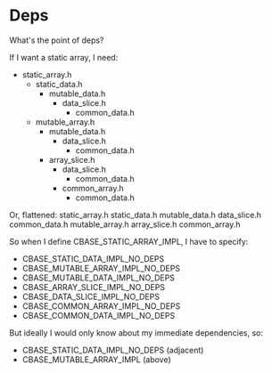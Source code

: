 # Deps

What's the point of deps?

If I want a static array, I need:
- static_array.h
  - static_data.h
    - mutable_data.h
      - data_slice.h
        - common_data.h
  - mutable_array.h
    - mutable_data.h
      - data_slice.h
        - common_data.h
    - array_slice.h
      - data_slice.h
        - common_data.h
      - common_array.h
        - common_data.h

Or, flattened:
static_array.h
static_data.h
mutable_data.h
data_slice.h
common_data.h
mutable_array.h
array_slice.h
common_array.h

So when I define CBASE_STATIC_ARRAY_IMPL, I have to specify:
- CBASE_STATIC_DATA_IMPL_NO_DEPS
- CBASE_MUTABLE_ARRAY_IMPL_NO_DEPS
- CBASE_MUTABLE_DATA_IMPL_NO_DEPS
- CBASE_ARRAY_SLICE_IMPL_NO_DEPS
- CBASE_DATA_SLICE_IMPL_NO_DEPS
- CBASE_COMMON_ARRAY_IMPL_NO_DEPS
- CBASE_COMMON_DATA_IMPL_NO_DEPS

But ideally I would only know about my immediate dependencies, so:
- CBASE_STATIC_DATA_IMPL_NO_DEPS (adjacent)
- CBASE_MUTABLE_ARRAY_IMPL (above)
